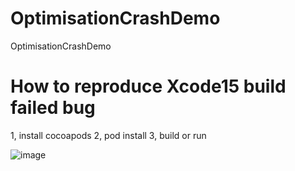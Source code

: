 # OptimisationCrashDemo
OptimisationCrashDemo

# How to reproduce Xcode15 build failed bug
1, install cocoapods 
2, pod install 
3, build or run

![image](https://github.com/pirder/OptimisationCrashDemo/assets/29139348/4a20bb8d-db27-4c06-a496-13e34662bad1)
